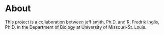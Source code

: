 # About

This project is a collaboration between jeff smith, Ph.D. and R. Fredrik Inglis, Ph.D. in the Department of Biology at University of Missouri-St. Louis. 


